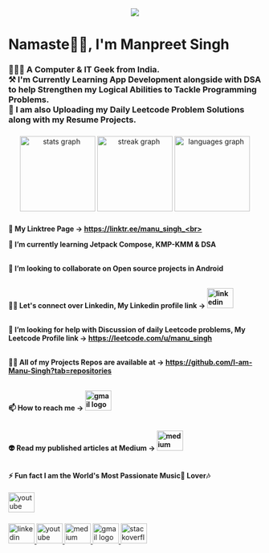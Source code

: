 <div align="center">
  <img src="https://profile-counter.glitch.me/I-am-Manu-Singh/count.svg?"  />
</div>

###

<h1 align="left">Namaste🙏🏻, I'm Manpreet Singh</h1>

###

<h3 align="left">👨🏻‍💻 A Computer & IT Geek from India.<br>⚒️ I'm Currently Learning App Development alongside with DSA to help Strengthen my Logical Abilities to Tackle Programming Problems. <br>📩 I am also Uploading my Daily Leetcode Problem Solutions along with my Resume Projects.</h3>

###
###

<div align="center">
  <img src="https://github-readme-stats.vercel.app/api?username=I-am-Manu-Singh&hide_title=false&hide_rank=false&show_icons=true&include_all_commits=true&count_private=true&disable_animations=false&theme=dracula&locale=en&hide_border=false" height="150" alt="stats graph"  />
  <img src="https://streak-stats.demolab.com?user=I-am-Manu-Singh&locale=en&mode=daily&theme=dracula&hide_border=false&border_radius=5" height="150" alt="streak graph"  />
  <img src="https://github-readme-stats.vercel.app/api/top-langs?username=I-am-Manu-Singh&locale=en&hide_title=false&layout=compact&card_width=320&langs_count=5&theme=dracula&hide_border=false" height="150" alt="languages graph"  />
</div>

###
<h4 align="left">
  
  🔗 My Linktree Page -> https://linktr.ee/manu_singh_<br><br>
    
  🌱 I’m currently learning Jetpack Compose, KMP-KMM & DSA<br><br>
  
  👯 I’m looking to collaborate on Open source projects in Android<br><br>
  
  👨‍💻 Let's connect over Linkedin, My Linkedin profile link ->   <a href="https://www.linkedin.com/in/manpreet-singh001/" target="_blank">
    <img src="https://raw.githubusercontent.com/maurodesouza/profile-readme-generator/master/src/assets/icons/social/linkedin/default.svg" width="52" height="40" alt="linkedin logo"  /> 
    </a> <br><br>
    
  🤝 I’m looking for help with Discussion of daily Leetcode problems, My Leetcode Profile link -> https://leetcode.com/u/manu_singh <br><br>
    
  👨‍💻 All of my Projects Repos are available at -> https://github.com/I-am-Manu-Singh?tab=repositories<br><br>
    
  📫 How to reach me -> <a href="mailto:manpreetsinghkainth25@gmail.com?subject=Hello&body=I%20wanted%20to%20reach%20out!" target="_blank">
   <img src="https://raw.githubusercontent.com/maurodesouza/profile-readme-generator/master/src/assets/icons/social/gmail/default.svg" width="52" height="40" alt="gmail logo"  /> 
   </a> <br><br>

  👽 Read my published articles at Medium -> <a href="https://medium.com/@manu-singh" target="_blank">
    <img src="https://raw.githubusercontent.com/maurodesouza/profile-readme-generator/master/src/assets/icons/social/medium/default.svg" width="52" height="40" alt="medium logo"  />
  </a> <br> <br>

⚡ Fun fact I am the World's Most Passionate Music🎵 Lover🎶</h4>  <a href="https://www.youtube.com/@manu-singh" target="_blank">
    <img src="https://raw.githubusercontent.com/maurodesouza/profile-readme-generator/master/src/assets/icons/social/youtube/default.svg" width="52" height="40" alt="youtube logo"  />
  </a>

###

<div align="left">
  <a href="https://www.linkedin.com/in/manpreet-singh001/" target="_blank">
    <img src="https://raw.githubusercontent.com/maurodesouza/profile-readme-generator/master/src/assets/icons/social/linkedin/default.svg" width="52" height="40" alt="linkedin logo"  />
  </a>
  <a href="https://www.youtube.com/@manu-singh" target="_blank">
    <img src="https://raw.githubusercontent.com/maurodesouza/profile-readme-generator/master/src/assets/icons/social/youtube/default.svg" width="52" height="40" alt="youtube logo"  />
  </a>
  <a href="https://medium.com/@manu-singh" target="_blank">
    <img src="https://raw.githubusercontent.com/maurodesouza/profile-readme-generator/master/src/assets/icons/social/medium/default.svg" width="52" height="40" alt="medium logo"  />
  </a>
  <a href="mailto:manpreetsinghkainth25@gmail.com?subject=Hello&body=I%20wanted%20to%20reach%20out!" target="_blank">
    <img src="https://raw.githubusercontent.com/maurodesouza/profile-readme-generator/master/src/assets/icons/social/gmail/default.svg" width="52" height="40" alt="gmail logo"  />
  </a>
  <a href="https://stackoverflow.com/users/13145684/manu-singh" target="_blank">
    <img src="https://raw.githubusercontent.com/maurodesouza/profile-readme-generator/master/src/assets/icons/social/stackoverflow/default.svg" width="52" height="40" alt="stackoverflow logo"  />
  </a>
</div>



<div align="left">
</div>

###
